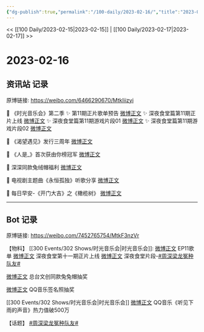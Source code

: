 ```yaml
---
{"dg-publish":true,"permalink":"/100-daily/2023-02-16/","title":"2023-02-16"}
---
```



<< [[100 Daily/2023-02-15\|2023-02-15]] | [[100 Daily/2023-02-17\|2023-02-17]] >>

# 2023-02-16

## 资讯站 记录

原博链接: https://weibo.com/6466290670/MtkIiizyi

💫 《时光音乐会》第二季
✨ 第11期正片歌单预告 [微博正文](https://m.weibo.cn/6466290670/4869733692211204)
✨ 深夜食堂篇第11期正片上线 [微博正文](https://m.weibo.cn/6466290670/4869797656135955)
✨ 深夜食堂篇第11期游戏片段01 [微博正文](https://m.weibo.cn/6466290670/4869763740468369)
✨ 深夜食堂篇第11期游戏片段02 [微博正文](https://m.weibo.cn/6466290670/4869744899915871)

💫 《渴望遇见》发行三周年 [微博正文](https://m.weibo.cn/6466290670/4869744396601752)

💫 《人是_》首次获由你榜冠军 [微博正文](https://m.weibo.cn/6466290670/4869744060270963)

💫 深深同款兔绒帽福利 [微博正文](https://m.weibo.cn/6466290670/4869722971833176)

💫 电视剧主题曲《永恒孤独》听歌分享 [微博正文](https://m.weibo.cn/6466290670/4869867599825408)

💫 每日早安-《开门大吉》之《橄榄树》 [微博正文](https://m.weibo.cn/6466290670/4869669946655563)

---
## Bot 记录

原博链接: https://weibo.com/7452765754/MtkF3nzVr

【物料】
[[300 Events/302 Shows/时光音乐会\|时光音乐会]]:
[微博正文](https://m.weibo.cn/7703778879/4869725102278453) EP11歌单
[微博正文](https://m.weibo.cn/7703778879/4869796010922644) 深夜食堂第十一期正片上线
[微博正文](https://m.weibo.cn/7703778879/4869741955518813) 深夜食堂片段-[#周深梁龙冤种队友#](https://s.weibo.com/weibo?q=%23%E5%91%A8%E6%B7%B1%E6%A2%81%E9%BE%99%E5%86%A4%E7%A7%8D%E9%98%9F%E5%8F%8B%23)

[微博正文](https://m.weibo.cn/7546152978/4869711630175298) 总台文创同款兔兔帽抽奖

[微博正文](https://m.weibo.cn/2169129705/4869845907407042) QQ音乐签名照抽奖

[[300 Events/302 Shows/时光音乐会\|时光音乐会]]
[微博正文](https://m.weibo.cn/2169129705/4869392926510009) QQ音乐《听见下雨的声音》热力值破500万

【话题】
[#周深梁龙冤种队友#](https://s.weibo.com/weibo?q=%23%E5%91%A8%E6%B7%B1%E6%A2%81%E9%BE%99%E5%86%A4%E7%A7%8D%E9%98%9F%E5%8F%8B%23)
